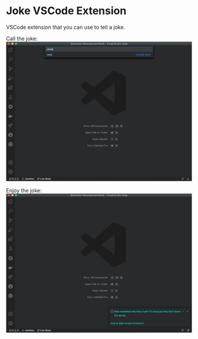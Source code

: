 # Joke VSCode Extension

VSCode extension that you can use to tell a joke.

Call the joke:
![Call Joke Extension](/images/call_joke.png)

Enjoy the joke:
![Enjoy Joke](/images/enjoy_joke.png)
